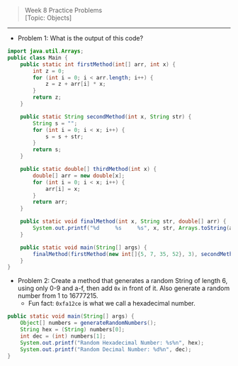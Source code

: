 > Week 8 Practice Problems<br>[Topic: Objects]

<hr>

- Problem 1: What is the output of this code?

```java
import java.util.Arrays;
public class Main {
    public static int firstMethod(int[] arr, int x) {
        int z = 0;
        for (int i = 0; i < arr.length; i++) {
            z = z + arr[i] * x;
        }
        return z;
    }

    public static String secondMethod(int x, String str) {
        String s = "";
        for (int i = 0; i < x; i++) {
            s = s + str;
        }
        return s;
    }

    public static double[] thirdMethod(int x) {
        double[] arr = new double[x];
        for (int i = 0; i < x; i++) {
            arr[i] = x;
        }
        return arr;
    }

    public static void finalMethod(int x, String str, double[] arr) {
        System.out.printf("%d     %s     %s", x, str, Arrays.toString(arr));
    }

    public static void main(String[] args) {
        finalMethod(firstMethod(new int[]{5, 7, 35, 52}, 3), secondMethod(3, "xyz"), thirdMethod(5));
    }
}
```

- Problem 2: Create a method that generates a random String of length 6, using only 0-9 and a-f, then add `0x` in front of it. Also generate a random number from 1 to 16777215.
    - Fun fact: `0xfa12ce` is what we call a hexadecimal number.

```java
public static void main(String[] args) {
    Object[] numbers = generateRandomNumbers();
    String hex = (String) numbers[0];
    int dec = (int) numbers[1];
    System.out.printf("Random Hexadecimal Number: %s%n", hex);
    System.out.printf("Random Decimal Number: %d%n", dec);
}
```